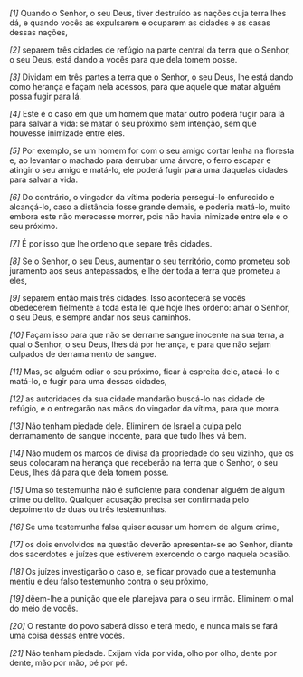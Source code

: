 *[1]* Quando o Senhor, o seu Deus, tiver destruído as nações cuja terra lhes dá, e quando vocês as expulsarem e ocuparem as cidades e as casas dessas nações,

*[2]* separem três cidades de refúgio na parte central da terra que o Senhor, o seu Deus, está dando a vocês para que dela tomem posse.

*[3]* Dividam em três partes a terra que o Senhor, o seu Deus, lhe está dando como herança e façam nela acessos, para que aquele que matar alguém possa fugir para lá.

*[4]* Este é o caso em que um homem que matar outro poderá fugir para lá para salvar a vida: se matar o seu próximo sem intenção, sem que houvesse inimizade entre eles.

*[5]* Por exemplo, se um homem for com o seu amigo cortar lenha na floresta e, ao levantar o machado para derrubar uma árvore, o ferro escapar e atingir o seu amigo e matá-lo, ele poderá fugir para uma daquelas cidades para salvar a vida.

*[6]* Do contrário, o vingador da vítima poderia persegui-lo enfurecido e alcançá-lo, caso a distância fosse grande demais, e poderia matá-lo, muito embora este não merecesse morrer, pois não havia inimizade entre ele e o seu próximo.

*[7]* É por isso que lhe ordeno que separe três cidades.

*[8]* Se o Senhor, o seu Deus, aumentar o seu território, como prometeu sob juramento aos seus antepassados, e lhe der toda a terra que prometeu a eles,

*[9]* separem então mais três cidades. Isso acontecerá se vocês obedecerem fielmente a toda esta lei que hoje lhes ordeno: amar o Senhor, o seu Deus, e sempre andar nos seus caminhos.

*[10]* Façam isso para que não se derrame sangue inocente na sua terra, a qual o Senhor, o seu Deus, lhes dá por herança, e para que não sejam culpados de derramamento de sangue.

*[11]* Mas, se alguém odiar o seu próximo, ficar à espreita dele, atacá-lo e matá-lo, e fugir para uma dessas cidades,

*[12]* as autoridades da sua cidade mandarão buscá-lo nas cidade de refúgio, e o entregarão nas mãos do vingador da vítima, para que morra.

*[13]* Não tenham piedade dele. Eliminem de Israel a culpa pelo derramamento de sangue inocente, para que tudo lhes vá bem.

*[14]* Não mudem os marcos de divisa da propriedade do seu vizinho, que os seus colocaram na herança que receberão na terra que o Senhor, o seu Deus, lhes dá para que dela tomem posse.

*[15]* Uma só testemunha não é suficiente para condenar alguém de algum crime ou delito. Qualquer acusação precisa ser confirmada pelo depoimento de duas ou três testemunhas.

*[16]* Se uma testemunha falsa quiser acusar um homem de algum crime,

*[17]* os dois envolvidos na questão deverão apresentar-se ao Senhor, diante dos sacerdotes e juízes que estiverem exercendo o cargo naquela ocasião.

*[18]* Os juízes investigarão o caso e, se ficar provado que a testemunha mentiu e deu falso testemunho contra o seu próximo,

*[19]* dêem-lhe a punição que ele planejava para o seu irmão. Eliminem o mal do meio de vocês.

*[20]* O restante do povo saberá disso e terá medo, e nunca mais se fará uma coisa dessas entre vocês.

*[21]* Não tenham piedade. Exijam vida por vida, olho por olho, dente por dente, mão por mão, pé por pé.

